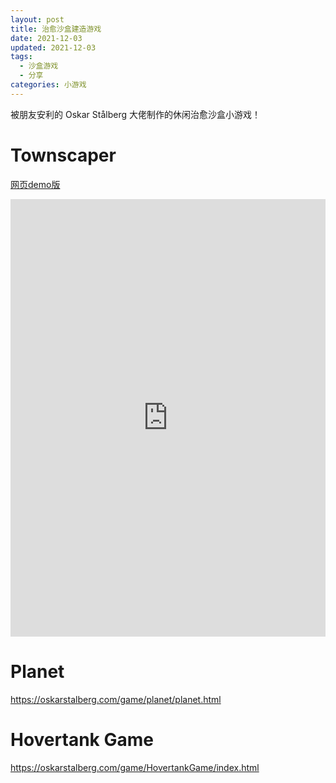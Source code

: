 ```yaml
---
layout: post
title: 治愈沙盒建造游戏
date: 2021-12-03
updated: 2021-12-03
tags: 
  - 沙盒游戏
  - 分享
categories: 小游戏
---
```


被朋友安利的 Oskar Stålberg 大佬制作的休闲治愈沙盒小游戏！

<!-- more -->

# Townscaper

[网页demo版](https://oskarstalberg.com/Townscaper/)

<iframe id="Townscaper"
	title="Townscaper"
	src="https://oskarstalberg.com/Townscaper/" 
	height="700px" 
	width="100%" 
	scrolling="auto" 
	frameborder="0">
</iframe>


# Planet

https://oskarstalberg.com/game/planet/planet.html

# Hovertank Game

https://oskarstalberg.com/game/HovertankGame/index.html